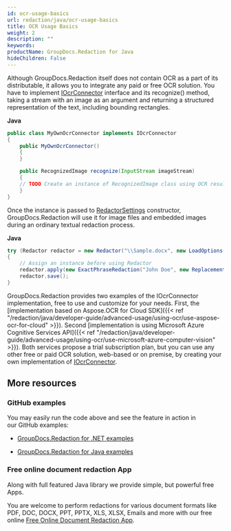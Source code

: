 ```yaml
---
id: ocr-usage-basics
url: redaction/java/ocr-usage-basics
title: OCR Usage Basics
weight: 2
description: ""
keywords: 
productName: GroupDocs.Redaction for Java
hideChildren: False
---
```


Although GroupDocs.Redaction itself does not contain OCR as a part of its distributable, it allows you to integrate any paid or free OCR solution. 
You have to implement [IOcrConnector](https://apireference.groupdocs.com/redaction/java/com.groupdocs.redaction.integration/IOcrConnector) interface and its recognize() method, taking a stream with an image as an argument and returning a structured representation of the text, including bounding rectangles. 

**Java**

```java
public class MyOwnOcrConnector implements IOcrConnector
{
    public MyOwnOcrConnector()
    {
    }

    public RecognizedImage recognize(InputStream imageStream)
    {
	// TODO Create an instance of RecognizedImage class using OCR result returned by your OCR toolkit
    }
}

```

Once the instance is passed to [RedactorSettings](https://apireference.groupdocs.com/redaction/java/com.groupdocs.redaction.options/RedactorSettings) constructor, GroupDocs.Redaction will use it for image files and embedded images during an ordinary textual redaction process.

**Java**

```java
try (Redactor redactor = new Redactor("\\Sample.docx", new LoadOptions(), new RedactorSettings(new MyOwnOcrConnector())))
{
    // Assign an instance before using Redactor
    redactor.apply(new ExactPhraseRedaction("John Doe", new ReplacementOptions(java.awt.Color.BLACK)));
    redactor.save();
}

```

GroupDocs.Redaction provides two examples of the IOcrConnector implementation, free to use and customize for your needs. First, the [implementation based on Aspose.OCR for Cloud SDK]({{< ref "/redaction/java/developer-guide/advanced-usage/using-ocr/use-aspose-ocr-for-cloud" >}}). Second [implementation is using Microsoft Azure Cognitive Services API]({{< ref "/redaction/java/developer-guide/advanced-usage/using-ocr/use-microsoft-azure-computer-vision" >}}). Both services propose a trial subscription plan, but you can use any other free or paid OCR solution, web-based or on premise, by creating your own implementation of [IOcrConnector](https://apireference.groupdocs.com/redaction/java/com.groupdocs.redaction.integration/IOcrConnector).


## More resources

### GitHub examples

You may easily run the code above and see the feature in action in our GitHub examples:

*   [GroupDocs.Redaction for .NET examples](https://github.com/groupdocs-redaction/GroupDocs.Redaction-for-.NET)
    
*   [GroupDocs.Redaction for Java examples](https://github.com/groupdocs-redaction/GroupDocs.Redaction-for-Java)
    

### Free online document redaction App

Along with full featured Java library we provide simple, but powerful free Apps.

You are welcome to perform redactions for various document formats like PDF, DOC, DOCX, PPT, PPTX, XLS, XLSX, Emails and more with our free online [Free Online Document Redaction App](https://products.groupdocs.app/redaction).
